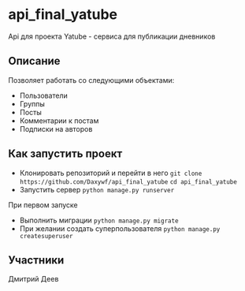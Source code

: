 # api_final_yatube
Api для проекта Yatube - сервиса для публикации дневников

## Описание
Позволяет работать со следующими объектами:
- Пользователи
- Группы
- Посты
- Комментарии к постам
- Подписки на авторов

## Как запустить проект
- Клонировать репозиторий и перейти в него ```git clone https://github.com/Daxywf/api_final_yatube``` ```cd api_final_yatube```
- Запустить сервер ```python manage.py runserver```

При первом запуске
- Выполнить миграции
```python manage.py migrate```
- При желании создать суперпользователя
```python manage.py createsuperuser```

## Участники

Дмитрий Деев

